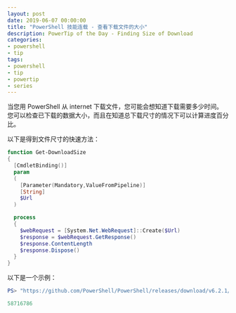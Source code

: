 ```yaml
---
layout: post
date: 2019-06-07 00:00:00
title: "PowerShell 技能连载 - 查看下载文件的大小"
description: PowerTip of the Day - Finding Size of Download
categories:
- powershell
- tip
tags:
- powershell
- tip
- powertip
- series
---
```

当您用 PowerShell 从 internet 下载文件，您可能会想知道下载需要多少时间。您可以检查已下载的数据大小，而且在知道总下载尺寸的情况下可以计算进度百分比。

以下是得到文件尺寸的快速方法：

```powershell
function Get-DownloadSize
{
  [CmdletBinding()]
  param
  (
    [Parameter(Mandatory,ValueFromPipeline)]
    [String]
    $Url
  )

  process
  {
    $webRequest = [System.Net.WebRequest]::Create($Url)
    $response = $webRequest.GetResponse()
    $response.ContentLength
    $response.Dispose()
  }
}
```

以下是一个示例：

```powershell
PS> "https://github.com/PowerShell/PowerShell/releases/download/v6.2.1/PowerShell-6.2.1-win-x64.zip" | Get-DownloadSize

58716786
```

<!--本文国际来源：[Finding Size of Download](https://community.idera.com/database-tools/powershell/powertips/b/tips/posts/finding-size-of-download)-->


